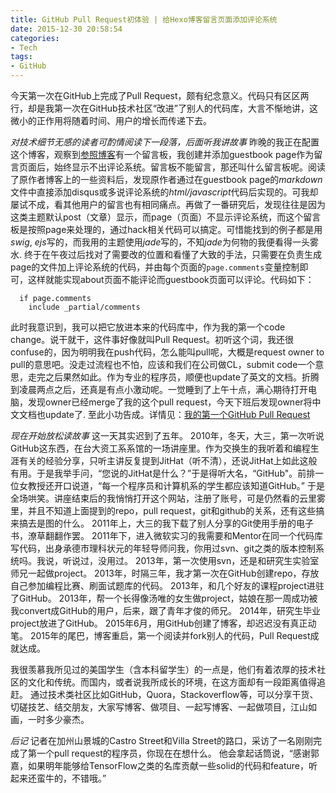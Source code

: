 ```yaml
---
title: GitHub Pull Request初体验 | 给Hexo博客留言页面添加评论系统
date: 2015-12-30 20:58:54
categories:
- Tech
tags:
- GitHub
---
```


今天第一次在GitHub上完成了Pull Request，颇有纪念意义。代码只有区区两行，却是我第一次在GitHub技术社区“改进”了别人的代码库，大言不惭地讲，这微小的正作用将随着时间、用户的增长而传递下去。

*对技术细节无感的读者可酌情阅读下一段落，后面听我讲故事*
昨晚的我正在配置这个博客，观察到[参照博客](https://www.haomwei.com/)有一个留言板，我创建并添加guestbook page作为留言页面后，始终显示不出评论系统。留言板不能留言，那还叫什么留言板呢。阅读了原作者博客上的一些资料后，发现原作者通过在guestbook page的*markdown*文件中直接添加disqus或多说评论系统的*html/javascript*代码后实现的。可我却屡试不成，看其他用户的留言也有相同痛点。再做了一番研究后，发现往往是因为这类主题默认post（文章）显示，而page（页面）不显示评论系统，而这个留言板是按照page来处理的，通过hack相关代码可以搞定。可惜能找到的例子都是用*swig*, *ejs*写的，而我用的主题使用*jade*写的，不知*jade*为何物的我便看得一头雾水.
终于在午夜过后找对了需要改的位置和看懂了大致的手法，只需要在负责生成page的文件加上评论系统的代码，并由每个页面的`page.comments`变量控制即可，这样就能实现about页面不能评论而guestbook页面可以评论。代码如下：
```
  if page.comments
    include _partial/comments
```
此时我意识到，我可以把它放进本来的代码库中，作为我的第一个code change。说干就干，这件事好像就叫Pull Request。初听这个词，我还很confuse的，因为明明我在push代码，怎么能叫pull呢，大概是request owner to pull的意思吧。没走过流程也不怕，应该和我们在公司做CL，submit code一个意思，走完之后果然如此。作为专业的程序员，顺便也update了英文的文档。折腾到凌晨两点之后，还真是有点小激动呢。一觉睡到了上午十点，满心期待打开电脑，发现owner已经merge了我的这个pull request，今天下班后发现owner将中文文档也update了.
至此小功告成。详情见：[我的第一个GitHub Pull Request](https://github.com/tufu9441/maupassant-hexo/pull/32)


*现在开始放松读故事*
这一天其实迟到了五年。
2010年，冬天，大三，第一次听说GitHub这东西，在台大资工系系馆的一场讲座里。作为交换生的我听着和编程生涯有关的经验分享，只听主讲反复提到JitHat（听不清），还说JitHat上如此这般有用。于是我举手问，“您说的JitHat是什么？”于是得听大名，“GitHub"。前排一位女教授还开口说道，“每一个程序员和计算机系的学生都应该知道GitHub。” 于是全场哄笑。讲座结束后的我悄悄打开这个网站，注册了账号，可是仍然看的云里雾里，并且不知道上面提到的repo，pull request，git和github的关系，还有这些搞来搞去是图的什么。
2011年上，大三的我下载了别人分享的Git使用手册的电子书，潦草翻翻作罢。
2011年下，进入微软实习的我需要和Mentor在同一个代码库写代码，出身承德市理科状元的年轻导师问我，你用过svn、git之类的版本控制系统吗。我说，听说过，没用过。
2013年，第一次使用svn，还是和研究生实验室师兄一起做project。
2013年，时隔三年，我才第一次在GitHub创建repo，存放自己参加编程比赛、刷面试题库的代码。
2013年，和几个好友的课程project进驻了GitHub。
2013年，帮一个长得像汤唯的女生做project，姑娘在那一周成功被我convert成GitHub的用户，后来，跟了青年才俊的师兄。
2014年，研究生毕业project放进了GitHub。
2015年6月，用GitHub创建了博客，却迟迟没有真正动笔。
2015年的尾巴，博客重启，第一个阅读并fork别人的代码，Pull Request成就达成。

我很羡慕我所见过的美国学生（含本科留学生）的一点是，他们有着浓厚的技术社区的文化和传统。而国内，或者说我所成长的环境，在这方面却有一段距离值得追赶。
通过技术类社区比如GitHub，Quora，Stackoverflow等，可以分享干货、切磋技艺、结交朋友，大家写博客、做项目、一起写博客、一起做项目，江山如画，一时多少豪杰。

*后记*
记者在加州山景城的Castro Street和Villa Street的路口，采访了一名刚刚完成了第一个pull request的程序员，你现在在想什么。
他会拿起话筒说，“感谢郭嘉，如果明年能够给TensorFlow之类的名库贡献一些solid的代码和feature，听起来还蛮牛的，不错哦。”